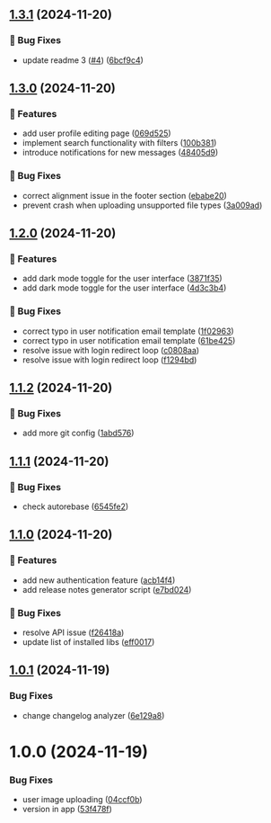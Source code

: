 ## [1.3.1](https://github.com/kricha/semantic-release-test/compare/v1.3.0...v1.3.1) (2024-11-20)

### 🐛 Bug Fixes

* update readme 3 ([#4](https://github.com/kricha/semantic-release-test/issues/4)) ([6bcf9c4](https://github.com/kricha/semantic-release-test/commit/6bcf9c4036ba57639e0a506b8d1b3554b919f978))

## [1.3.0](https://github.com/kricha/semantic-release-test/compare/v1.2.0...v1.3.0) (2024-11-20)

### 🚀 Features

* add user profile editing page ([069d525](https://github.com/kricha/semantic-release-test/commit/069d525942768e9a0a41205cc412f7202784d7f1))
* implement search functionality with filters ([100b381](https://github.com/kricha/semantic-release-test/commit/100b3814382360f2a289652dc227d7847e95c09a))
* introduce notifications for new messages ([48405d9](https://github.com/kricha/semantic-release-test/commit/48405d94e4a6a30f425d51cf775cc3cdf44b15d7))

### 🐛 Bug Fixes

* correct alignment issue in the footer section ([ebabe20](https://github.com/kricha/semantic-release-test/commit/ebabe20242d1dc339fd9f1290da4bc7654016be1))
* prevent crash when uploading unsupported file types ([3a009ad](https://github.com/kricha/semantic-release-test/commit/3a009ad10958f18179bfe823a9e8a24a4b5a0112))

## [1.2.0](https://github.com/kricha/semantic-release-test/compare/v1.1.2...v1.2.0) (2024-11-20)

### 🚀 Features

* add dark mode toggle for the user interface ([3871f35](https://github.com/kricha/semantic-release-test/commit/3871f35def66568c6a020b8837f8039c428bd67d))
* add dark mode toggle for the user interface ([4d3c3b4](https://github.com/kricha/semantic-release-test/commit/4d3c3b4926b6488bf51371772847657f5f6a0ca9))

### 🐛 Bug Fixes

* correct typo in user notification email template ([1f02963](https://github.com/kricha/semantic-release-test/commit/1f02963e85fdbb63179274762b07468a9e9bd4d5))
* correct typo in user notification email template ([61be425](https://github.com/kricha/semantic-release-test/commit/61be425001968ccaf3fcadc151d3684903de3e19))
* resolve issue with login redirect loop ([c0808aa](https://github.com/kricha/semantic-release-test/commit/c0808aa490cada2ee81db9bad500c3689991eb1a))
* resolve issue with login redirect loop ([f1294bd](https://github.com/kricha/semantic-release-test/commit/f1294bda71a370bad102a01dc95a1fb5786c8d92))

## [1.1.2](https://github.com/kricha/semantic-release-test/compare/v1.1.1...v1.1.2) (2024-11-20)

### 🐛 Bug Fixes

* add more git config ([1abd576](https://github.com/kricha/semantic-release-test/commit/1abd576d456a790a30894c4a492e38c2cfc74a0b))

## [1.1.1](https://github.com/kricha/semantic-release-test/compare/v1.1.0...v1.1.1) (2024-11-20)

### 🐛 Bug Fixes

* check autorebase ([6545fe2](https://github.com/kricha/semantic-release-test/commit/6545fe242a769b3451ce55577b4fce045c4bcb2f))

## [1.1.0](https://github.com/kricha/semantic-release-test/compare/v1.0.1...v1.1.0) (2024-11-20)

### 🚀 Features

* add new authentication feature ([acb14f4](https://github.com/kricha/semantic-release-test/commit/acb14f4aecea2ec44b7e0bdbad0c4a21b00e0b48))
* add release notes generator script ([e7bd024](https://github.com/kricha/semantic-release-test/commit/e7bd02405023636ad1505554c48a364827e41a1d))

### 🐛 Bug Fixes

* resolve API issue ([f26418a](https://github.com/kricha/semantic-release-test/commit/f26418a89a7d571b1681a01d105ca6782eef4946))
* update list of installed libs ([eff0017](https://github.com/kricha/semantic-release-test/commit/eff001740d00ffda6ba7e47d8ec8a8f54fc1973f))

## [1.0.1](https://github.com/kricha/semantic-release-test/compare/v1.0.0...v1.0.1) (2024-11-19)


### Bug Fixes

* change changelog analyzer ([6e129a8](https://github.com/kricha/semantic-release-test/commit/6e129a89eea8fdf6a230735fb8cf0d0e85df5e87))

# 1.0.0 (2024-11-19)


### Bug Fixes

* user image uploading ([04ccf0b](https://github.com/kricha/semantic-release-test/commit/04ccf0b6f64b96690faff99c1866297f9fde17d3))
* version in app ([53f478f](https://github.com/kricha/semantic-release-test/commit/53f478fc2ad039bf32ae392605b4bbbe10b582cb))
